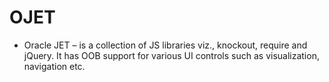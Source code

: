 # OJET

+ Oracle JET – is a collection of JS libraries viz., knockout, require and jQuery.  It has OOB support for various UI controls such as visualization, navigation etc.
